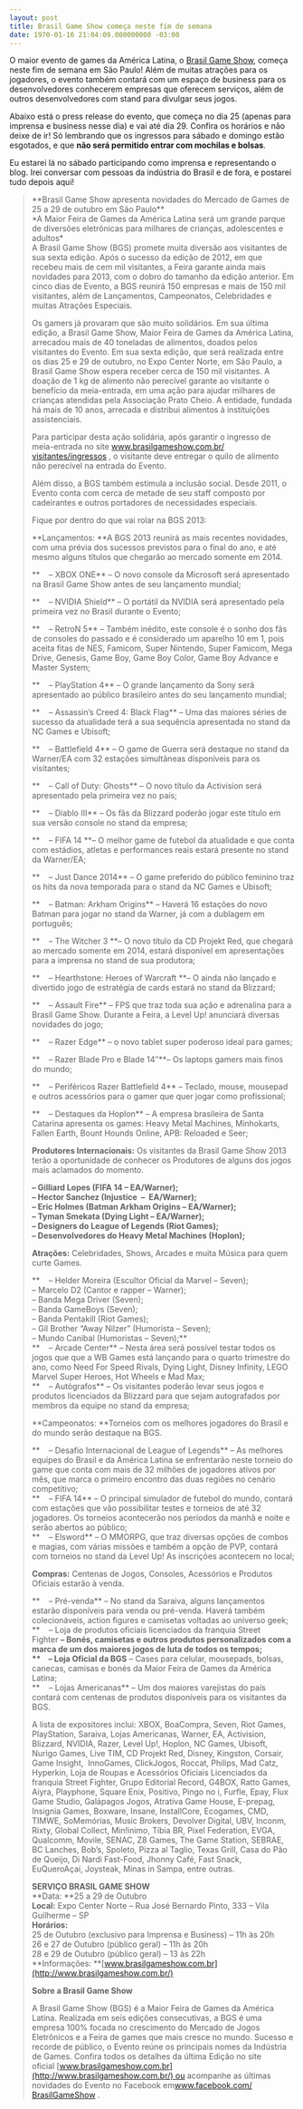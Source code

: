 ```yaml
---
layout: post
title: Brasil Game Show começa neste fim de semana
date: 1970-01-16 21:04:09.000000000 -03:00
---
```


O maior evento de games da América Latina, o [Brasil Game Show](http://www.brasilgameshow.com.br/ "BGS"), começa neste fim de semana em São Paulo! Além de muitas atrações para os jogadores, o evento também contará com um espaço de business para os desenvolvedores conhecerem empresas que oferecem serviços, além de outros desenvolvedores com stand para divulgar seus jogos.

Abaixo está o press release do evento, que começa no dia 25 (apenas para imprensa e business nesse dia) e vai até dia 29. Confira os horários e não deixe de ir! Só lembrando que os ingressos para sábado e domingo estão esgotados, e que **não será permitido entrar com mochilas e bolsas**.

Eu estarei lá no sábado participando como imprensa e representando o blog. Irei conversar com pessoas da indústria do Brasil e de fora, e postarei tudo depois aqui!

> <div>**Brasil Game Show apresenta novidades do Mercado de Games de 25 a 29 de outubro em São Paulo**</div><div>*A Maior Feira de Games da América Latina será um grande parque de diversões eletrônicas para milhares de crianças, adolescentes e adultos*</div>A Brasil Game Show (BGS) promete muita diversão aos visitantes de sua sexta edição. Após o sucesso da edição de 2012, em que recebeu mais de cem mil visitantes, a Feira garante ainda mais novidades para 2013, com o dobro do tamanho da edição anterior. Em cinco dias de Evento, a BGS reunirá 150 empresas e mais de 150 mil visitantes, além de Lançamentos, Campeonatos, Celebridades e muitas Atrações Especiais.
> 
> Os gamers já provaram que são muito solidários. Em sua última edição, a Brasil Game Show, Maior Feira de Games da América Latina, arrecadou mais de 40 toneladas de alimentos, doados pelos visitantes do Evento. Em sua sexta edição, que será realizada entre os dias 25 e 29 de outubro, no Expo Center Norte, em São Paulo, a Brasil Game Show espera receber cerca de 150 mil visitantes. A doação de 1 kg de alimento não perecível garante ao visitante o benefício da meia-entrada, em uma ação para ajudar milhares de crianças atendidas pela Associação Prato Cheio. A entidade, fundada há mais de 10 anos, arrecada e distribui alimentos à instituições assistenciais.
> 
> Para participar desta ação solidária, após garantir o ingresso de meia-entrada no site [www.brasilgameshow.com.br/<wbr>visitantes/ingressos</wbr>](http://www.brasilgameshow.com.br/visitantes/ingressos) , o visitante deve entregar o quilo de alimento não perecível na entrada do Evento.
> 
> Além disso, a BGS também estimula a inclusão social. Desde 2011, o Evento conta com cerca de metade de seu staff composto por cadeirantes e outros portadores de necessidades especiais.
> 
> Fique por dentro do que vai rolar na BGS 2013:
> 
> **Lançamentos: **A BGS 2013 reunirá as mais recentes novidades, com uma prévia dos sucessos previstos para o final do ano, e até mesmo alguns títulos que chegarão ao mercado somente em 2014.
> 
> **    – XBOX ONE** – O novo console da Microsoft será apresentado na Brasil Game Show antes de seu lançamento mundial;
> 
> **    – NVIDIA Shield** – O portátil da NVIDIA será apresentado pela primeira vez no Brasil durante o Evento;
> 
> **    – RetroN 5** – Também inédito, este console é o sonho dos fãs de consoles do passado e é considerado um aparelho 10 em 1, pois aceita fitas de NES, Famicom, Super Nintendo, Super Famicom, Mega Drive, Genesis, Game Boy, Game Boy Color, Game Boy Advance e Master System;
> 
> **    – PlayStation 4** – O grande lançamento da Sony será apresentado ao público brasileiro antes do seu lançamento mundial;
> 
> **    – Assassin’s Creed 4: Black Flag** – Uma das maiores séries de sucesso da atualidade terá a sua sequência apresentada no stand da NC Games e Ubisoft;
> 
> **    – Battlefield 4** – O game de Guerra será destaque no stand da Warner/EA com 32 estações simultâneas disponíveis para os visitantes;
> 
> **    – Call of Duty: Ghosts** – O novo título da Activision será apresentado pela primeira vez no país;
> 
> **    – Diablo III** – Os fãs da Blizzard poderão jogar este título em sua versão console no stand da empresa;
> 
> **    – FIFA 14 **– O melhor game de futebol da atualidade e que conta com estádios, atletas e performances reais estará presente no stand da Warner/EA;
> 
> **    – Just Dance 2014** – O game preferido do público feminino traz os hits da nova temporada para o stand da NC Games e Ubisoft;
> 
> **    – Batman: Arkham Origins** – Haverá 16 estações do novo Batman para jogar no stand da Warner, já com a dublagem em português;
> 
> **    – The Witcher 3 **– O novo título da CD Projekt Red, que chegará ao mercado somente em 2014, estará disponível em apresentações para a imprensa no stand de sua produtora;
> 
> **    – Hearthstone: Heroes of Warcraft **– O ainda não lançado e divertido jogo de estratégia de cards estará no stand da Blizzard;
> 
> **    – Assault Fire** – FPS que traz toda sua ação e adrenalina para a Brasil Game Show. Durante a Feira, a Level Up! anunciará diversas novidades do jogo;
> 
> **    – Razer Edge** – o novo tablet super poderoso ideal para games;
> 
> **    – Razer Blade Pro e Blade 14″**– Os laptops gamers mais finos do mundo;
> 
> **    – Periféricos Razer Battlefield 4** – Teclado, mouse, mousepad e outros acessórios para o gamer que quer jogar como profissional;
> 
> **    – Destaques da Hoplon** – A empresa brasileira de Santa Catarina apresenta os games: Heavy Metal Machines, Minhokarts, Fallen Earth, Bount Hounds Online, APB: Reloaded e Seer;
> 
> **Produtores Internacionais:** Os visitantes da Brasil Game Show 2013 terão a oportunidade de conhecer os Produtores de alguns dos jogos mais aclamados do momento.
> 
> **– Gilliard Lopes (FIFA 14 – EA/Warner);  
>  – Hector Sanchez (Injustice  –  EA/Warner);  
>  – Eric Holmes (Batman Arkham Origins – EA/Warner);  
>  – Tyman Smekata (Dying Light – EA/Warner);  
>  – Designers do League of Legends (Riot Games);  
>  – Desenvolvedores do Heavy Metal Machines (Hoplon);**
> 
> **Atrações:** Celebridades, Shows, Arcades e muita Música para quem curte Games.
> 
> **    – Helder Moreira (Escultor Oficial da Marvel – Seven);  
>  – Marcelo D2 (Cantor e rapper – Warner);  
>  – Banda Mega Driver (Seven);  
>  – Banda GameBoys (Seven);  
>  – Banda Pentakill (Riot Games);  
>  – Gil Brother “Away Nilzer” (Humorista – Seven);  
>  – Mundo Canibal (Humoristas – Seven);**  
> **    – Arcade Center** – Nesta área será possível testar todos os jogos que que a WB Games está lançando para o quarto trimestre do ano, como Need For Speed Rivals, Dying Light, Disney Infinity, LEGO Marvel Super Heroes, Hot Wheels e Mad Max;  
> **    – Autógrafos** – Os visitantes poderão levar seus jogos e produtos licenciados da Blizzard para que sejam autografados por membros da equipe no stand da empresa;
> 
> **Campeonatos: **Torneios com os melhores jogadores do Brasil e do mundo serão destaque na BGS.
> 
> **    – Desafio Internacional de League of Legends** – As melhores equipes do Brasil e da América Latina se enfrentarão neste torneio do game que conta com mais de 32 milhões de jogadores ativos por mês, que marca o primeiro encontro das duas regiões no cenário competitivo;  
> **    – FIFA 14** – O principal simulador de futebol do mundo, contará com estações que vão possibilitar testes e torneios de até 32 jogadores. Os torneios acontecerão nos períodos da manhã e noite e serão abertos ao público;  
> **    – Elsword** – O MMORPG, que traz diversas opções de combos e magias, com várias missões e também a opção de PVP, contará com torneios no stand da Level Up! As inscrições acontecem no local;
> 
> **Compras:** Centenas de Jogos, Consoles, Acessórios e Produtos Oficiais estarão à venda.
> 
> **    – Pré-venda** – No stand da Saraiva, alguns lançamentos estarão disponíveis para venda ou pré-venda. Haverá também colecionáveis, action figures e camisetas voltadas ao universo geek;  
> **    – Loja de produtos oficiais licenciados da franquia Street Fighter **– Bonés, camisetas e outros produtos personalizados com a marca de um dos maiores jogos de luta de todos os tempos;  
> **    – Loja Oficial da BGS** – Cases para celular, mousepads, bolsas, canecas, camisas e bonés da Maior Feira de Games da América Latina;  
> **    – Lojas Americanas** – Um dos maiores varejistas do país contará com centenas de produtos disponíveis para os visitantes da BGS.
> 
> A lista de expositores inclui: XBOX, BoaCompra, Seven, Riot Games, PlayStation, Saraiva, Lojas Americanas, Warner, EA, Activision, Blizzard, NVIDIA, Razer, Level Up!, Hoplon, NC Games, Ubisoft, Nurigo Games, Live TIM, CD Projekt Red, Disney, Kingston, Corsair, Game Insight,  InnoGames, ClickJogos, Roccat, Philips, Mad Catz, Hyperkin, Loja de Roupas e Acessórios Oficiais Licenciados da franquia Street Fighter, Grupo Editorial Record, G4BOX, Ratto Games, Aiyra, Playphone, Square Enix, Positivo, Pingo no i, Furfle, Epay, Flux Game Studio, Galápagos Jogos, Atrativa Game House, E-prepag, Insignia Games, Boxware, Insane, InstallCore, Ecogames, CMD, TIMWE, SoMemórias, Music Brokers, Devolver Digital, UBV, Inconm, Rixty, Global Collect, Min!inimo, Tíbia BR, Pixel Federation, EVGA, Qualcomm, Movile, SENAC, Z8 Games, The Game Station, SEBRAE, BC Lanches, Bob’s, Spoleto, Pizza al Taglio, Texas Grill, Casa do Pão de Queijo, Di Nardi Fast-Food, Jhonny Café, Fast Snack,  EuQueroAçaí, Joysteak, Minas in Sampa, entre outras.
> 
> **SERVIÇO BRASIL GAME SHOW**  
> **Data: **25 a 29 de Outubro  
> **Local:** Expo Center Norte – Rua José Bernardo Pinto, 333 – Vila Guilherme – SP  
> **Horários:**  
>  25 de Outubro (exclusivo para Imprensa e Business) – 11h às 20h  
>  26 e 27 de Outubro (público geral) – 11h às 20h  
>  28 e 29 de Outubro (público geral) – 13 às 22h  
> **Informações: **[www.brasilgameshow.com.br](http://www.brasilgameshow.com.br/)
> 
> **Sobre a Brasil Game Show**
> 
> A Brasil Game Show (BGS) é a Maior Feira de Games da América Latina. Realizada em seis edições consecutivas, a BGS é uma empresa 100% focada no crescimento do Mercado de Jogos Eletrônicos e a Feira de games que mais cresce no mundo. Sucesso e recorde de público, o Evento reúne os principais nomes da Indústria de Games. Confira todos os detalhes da última Edição no site oficial [www.brasilgameshow.com.br](http://www.brasilgameshow.com.br/) ou acompanhe as últimas novidades do Evento no Facebook em[www.facebook.com/<wbr>BrasilGameShow</wbr>](http://www.facebook.com/BrasilGameShow) .


